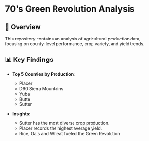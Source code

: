 # 70's Green Revolution Analysis

## 📌 Overview
This repository contains an analysis of agricultural production data, focusing on county-level performance, crop variety, and yield trends.

## 📊 Key Findings
- **Top 5 Counties by Production:**
  - Placer
  - D60 Sierra Mountains
  - Yuba
  - Butte
  - Sutter

- **Insights:**
  - Sutter has the most diverse crop production.
  - Placer records the highest average yield.
  - Rice, Oats and Wheat fueled the Green Revolution

